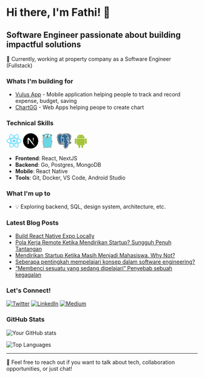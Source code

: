 # Hi there, I'm Fathi! 👋

## Software Engineer passionate about building impactful solutions

🏢 Currently, working at property company as a Software Engineer (Fullstack)

### Whats I'm building for 
- [Vulus App](https://play.google.com/store/apps/details?id=com.famisoft.yahfa) - Mobile application helping people to track and record expense, budget, saving
- [ChartGG](https://chartgg.com/) - Web Apps helping peope to create chart

### Technical Skills
<p align="left">
  <img src="https://raw.githubusercontent.com/devicons/devicon/master/icons/react/react-original.svg" alt="react" width="40" height="40"/>
  <img src="https://raw.githubusercontent.com/devicons/devicon/master/icons/nextjs/nextjs-original.svg" alt="nextjs" width="40" height="40"/>
  <img src="https://raw.githubusercontent.com/devicons/devicon/master/icons/go/go-original.svg" alt="go" width="40" height="40"/>
  <img src="https://raw.githubusercontent.com/devicons/devicon/master/icons/postgresql/postgresql-original.svg" alt="postgresql" width="40" height="40"/>
  <img src="https://raw.githubusercontent.com/devicons/devicon/master/icons/android/android-original.svg" alt="android" width="40" height="40"/>
</p>

- **Frontend**: React, NextJS
- **Backend**: Go, Postgres, MongoDB
- **Mobile**: React Native
- **Tools**: Git, Docker, VS Code, Android Studio

### What I'm up to
- 💡 Exploring backend, SQL, design system, architecture, etc.  

### Latest Blog Posts
<!-- BLOG-POST-LIST:START -->
- [Build React Native Expo Locally](https://medium.com/@fathisiddiqi/build-react-native-expo-locally-4f0f534c8d9e?source=rss-882825257d0d------2)
- [Pola Kerja Remote Ketika Mendirikan Startup? Sungguh Penuh Tantangan](https://medium.com/ubaform/pola-kerja-remote-ketika-mendirikan-startup-sungguh-penuh-tantangan-6a20d4a042e9?source=rss-882825257d0d------2)
- [Mendirikan Startup Ketika Masih Menjadi Mahasiswa. Why Not?](https://medium.com/ubaform/mendirikan-startup-ketika-masih-menjadi-mahasiswa-why-not-d9b4413434?source=rss-882825257d0d------2)
- [Seberapa pentingkah mempelajari konsep dalam software engineering?](https://medium.com/ubaform/seberapa-pentingkah-mempelajari-konsep-dalam-software-engineering-70670963ea61?source=rss-882825257d0d------2)
- [“Membenci sesuatu yang sedang dipelajari” Penyebab sebuah kegagalan](https://medium.com/@fathisiddiqi/apakah-perlu-terpengaruh-suatu-artikel-ketika-belajar-pemrograman-233a1feac771?source=rss-882825257d0d------2)
<!-- BLOG-POST-LIST:END -->

### Let's Connect!
[![Twitter](https://img.shields.io/badge/Twitter-%231DA1F2.svg?style=for-the-badge&logo=Twitter&logoColor=white)](https://x.com/fathisiddiqi)
[![LinkedIn](https://img.shields.io/badge/linkedin-%230077B5.svg?style=for-the-badge&logo=linkedin&logoColor=white)](https://www.linkedin.com/in/fathisiddiqi/)
[![Medium](https://img.shields.io/badge/Medium-12100E?style=for-the-badge&logo=medium&logoColor=white)](https://medium.com/@fathisiddiqi)

### GitHub Stats
![Your GitHub stats](https://github-readme-stats.vercel.app/api?username=fathisiddiqi&show_icons=true&theme=merko)

![Top Languages](https://github-readme-stats.vercel.app/api/top-langs/?username=fathisiddiqi&layout=compact&theme=merko)

---
💬 Feel free to reach out if you want to talk about tech, collaboration opportunities, or just chat!
